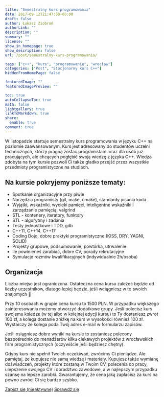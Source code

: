 ```yaml
---
title: "Semestralny kurs programowania"
date: 2017-09-12T21:47:00+00:00
draft: false
author: Łukasz Ziobroń
authorLink: ""
description: ""
summary: ""
license: ""
show_in_homepage: true
show_description: false
url: /post/semestralny-kurs-programowania/

tags: ["c++", "kurs", "programowanie", "wrocław"]
categories: ["Post", "Stacjonarny kurs C++"]
hiddenFromHomePage: false

featuredImage: ""
featuredImagePreview: ""

toc: true
autoCollapseToc: true
math: false
lightgallery: true
linkToMarkdown: true
share:
  enable: true
comment: true
---
```


W listopadzie startuje semestralny kurs programowania w języku C++ na poziomie zaawansowanym. Kurs jest adresowany do studentów uczelni technicznych, którzy pragną zostać programistami oraz dla osób już pracujących, ale chcących pogłębić swoją wiedzę z języka C++. Wiedza zdobyta na tym kursie pozwoli Ci także gładko przejść przez wszystkie przedmioty programistyczne na studiach.

<!--more-->

## Na kursie pokryjemy poniższe tematy:

* Spotkanie organizacyjne przy piwie
* Narzędzia programisty (git, make, cmake), standardy pisania kodu
* Wyjątki, wskaźniki, wycieki pamięci, inteligentne wskaźniki i zarządzanie pamięcią, valgrind
* STL - kontenery, iteratory, funktory
* STL - algorytmy i zadania
* Testy jednostkowe i TDD, gdb
* C++11, C++14, C++17
* Coding Dojo, dobre praktyki programistyczne (KISS, DRY, YAGNI, SOLID)
* Projekty grupowe, podsumowanie, powtórka, utrwalenie
* Ile powinieneś zarabiać, dobre CV, porady rekrutacyjne
* Symulacje rozmów kwalifikacyjnych (indywidualnie 2h/osoba)

## Organizacja

Liczba miejsc jest ograniczona. Ostateczna cena kursu zależeć będzie od liczby uczestników, dlatego lepiej będzie, jeśli wciągniesz w to swoich znajomych 🙂

Przy 10 osobach w grupie cena kursu to 1500 PLN. W przypadku większego zainteresowania możemy otworzyć dodatkowe grupy. Jeśli polecisz kurs swojemu koledze (w tej albo w kolejnej edycji kursu) to Ty dostaniesz zwrot 100 zł, a kolega dostanie zniżkę na kurs w wysokości również 100 zł. Wystarczy że kolega poda Twój adres e-mail w formularzu zapisów.

Jeśli osiągniesz dobre wyniki na kursie to zostaniesz polecony bezpośrednio do menadżerów kilku ciekawych projektów z wrocławskich firm programistycznych (oczywiście jeśli będziesz chętny).

Gdyby kurs nie spełnił Twoich oczekiwań, zwrócimy Ci pieniądze. Ale pamiętaj, że kupujesz nie samą wiedzę i materiały. Kupujesz także wymianę doświadczeń, projekty które zostaną w Twoim CV, polecenia do pracy, ulepszenie swojego CV i doradztwo zawodowe, a w najlepszym przypadku szansę na lepsze zarobki. Gwarantujemy, że cena jaką zapłacisz za kurs na pewno zwróci Ci się bardzo szybko.

<a class="button" href="#">Zapisz się (nieaktywne)</a>  <a class="button" href="https://coders.school/sprawdz-sie">Sprawdź się</a>